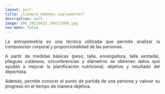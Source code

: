 ```yaml
---
layout: post
title: ¿Siempre debemos suplementar?
description: null
image: IMG_20220822_104723099.jpg
nav-menu: false
---
```


<p align="justify">La antropometría es una técnica utilizada que permite analizar la composición corporal y proporcionalidad 
de las personas.</p>
<p align="justify">A partir de medidas básicas (peso, talla, envergadura, talla sentada), pliegues cutáneos, circunferencias y diámetros se obtienen datos que ayudan a mejorar la planificación nutricional, objetivo y resultado del deportista.</p>
 
<p align="justify">Además, permite conocer el punto de partida de una persona y valorar su progreso en el tiempo de manera objetiva.</p>
 
